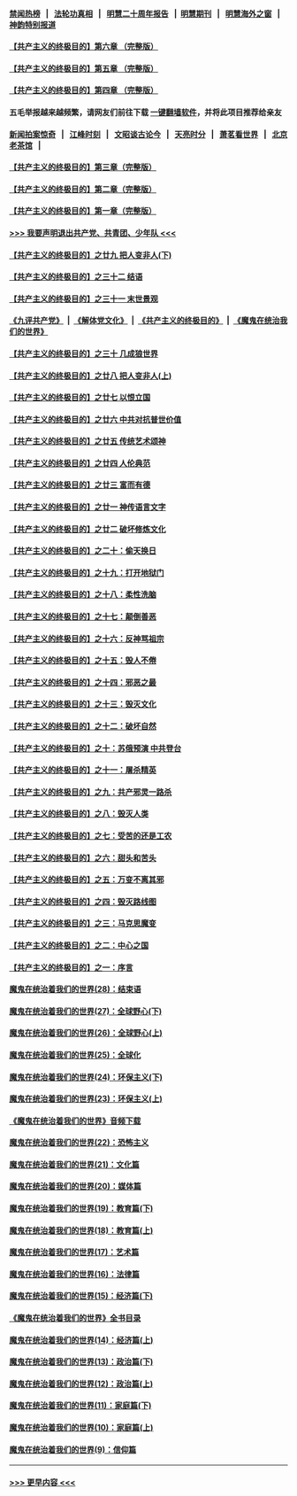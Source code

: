 #### [禁闻热榜](热点新闻.md?=0)  &nbsp;&nbsp;|&nbsp;&nbsp; [法轮功真相](https://github.com/gfw-breaker/truth/blob/master/README.md?=0) &nbsp;&nbsp;|&nbsp;&nbsp; [明慧二十周年报告](https://github.com/gfw-breaker/mh-reports/blob/master/README.md?=0) &nbsp;&nbsp;|&nbsp;&nbsp;[明慧期刊](https://github.com/gfw-breaker/mh-qikan) &nbsp;&nbsp;|&nbsp;&nbsp; [明慧海外之窗](https://github.com/gfw-breaker/mh-news/blob/master/README.md?=0) &nbsp;&nbsp;|&nbsp;&nbsp; [神韵特别报道](https://github.com/gfw-breaker/mh-news/blob/master/shenyun.md?=0)
#### [【共产主义的终极目的】第六章 （完整版）](../pages/nsc422/n11428913.md?t=02272202) 
#### [【共产主义的终极目的】第五章 （完整版）](../pages/nsc422/n11428912.md?t=02272202) 
#### [【共产主义的终极目的】第四章 （完整版）](../pages/nsc422/n11428907.md?t=02272202) 
#### 五毛举报越来越频繁，请网友们前往下载 [一键翻墙软件](https://github.com/gfw-breaker/ssr-accounts)，并将此项目推荐给亲友
#### [新闻拍案惊奇](https://github.com/gfw-breaker/banned-news/blob/master/pages/link4.md) &nbsp;&nbsp;|&nbsp;&nbsp; [江峰时刻](https://github.com/gfw-breaker/banned-news/blob/master/pages/link4.md) &nbsp;&nbsp;|&nbsp;&nbsp; [文昭谈古论今](https://github.com/gfw-breaker/banned-news/blob/master/pages/link4.md) &nbsp;&nbsp;|&nbsp;&nbsp; [天亮时分](https://github.com/gfw-breaker/banned-news/blob/master/pages/link4.md) &nbsp;&nbsp;|&nbsp;&nbsp; [萧茗看世界](https://github.com/gfw-breaker/banned-news/blob/master/pages/link4.md) &nbsp;&nbsp;|&nbsp;&nbsp; [北京老茶馆](https://github.com/gfw-breaker/banned-news/blob/master/pages/link4.md) &nbsp;&nbsp;|&nbsp;&nbsp; 
#### [【共产主义的终极目的】第三章（完整版）](../pages/nsc422/n11428848.md?t=02272202) 
#### [【共产主义的终极目的】第二章（完整版）](../pages/nsc422/n11428831.md?t=02272202) 
#### [【共产主义的终极目的】第一章（完整版）](../pages/nsc422/n11417651.md?t=02272202) 
#### [>>> 我要声明退出共产党、共青团、少年队 <<<](https://github.com/begood0513/goodnews/blob/master/quit/letter.md) 
#### [【共产主义的终极目的】之廿九 把人变非人(下)](../pages/nsc422/n11344140.md?t=02272202) 
#### [【共产主义的终极目的】之三十二 结语](../pages/nsc422/n11360535.md?t=02272202) 
#### [【共产主义的终极目的】之三十一 末世景观](../pages/nsc422/n11351129.md?t=02272202) 
#### [《九评共产党》](https://github.com/begood0513/9ping.md/blob/master/README.md) &nbsp;|&nbsp; [《解体党文化》](../../../../jtdwh.md/blob/master/README.md)  &nbsp;|&nbsp; [《共产主义的终极目的》](../../../../gczydzjmd.md/blob/master/README.md) &nbsp;|&nbsp; [《魔鬼在统治我们的世界》](../../../../mgztzwmdsj.md/blob/master/README.md) 
#### [【共产主义的终极目的】之三十 几成狼世界](../pages/nsc422/n11348280.md?t=02272202) 
#### [【共产主义的终极目的】之廿八 把人变非人(上)](../pages/nsc422/n11340492.md?t=02272202) 
#### [【共产主义的终极目的】之廿七 以恨立国](../pages/nsc422/n11336944.md?t=02272202) 
#### [【共产主义的终极目的】之廿六 中共对抗普世价值](../pages/nsc422/n11324785.md?t=02272202) 
#### [【共产主义的终极目的】之廿五 传统艺术颂神](../pages/nsc422/n11296396.md?t=02272202) 
#### [【共产主义的终极目的】之廿四 人伦典范](../pages/nsc422/n11296397.md?t=02272202) 
#### [【共产主义的终极目的】之廿三 富而有德](../pages/nsc422/n11283598.md?t=02272202) 
#### [【共产主义的终极目的】之廿一 神传语言文字](../pages/nsc422/n11263265.md?t=02272202) 
#### [【共产主义的终极目的】之廿二 破坏修炼文化](../pages/nsc422/n11245728.md?t=02272202) 
#### [【共产主义的终极目的】之二十：偷天换日](../pages/nsc422/n11238846.md?t=02272202) 
#### [【共产主义的终极目的】之十九：打开地狱门](../pages/nsc422/n11206376.md?t=02272202) 
#### [【共产主义的终极目的】之十八：柔性洗脑](../pages/nsc422/n11199994.md?t=02272202) 
#### [【共产主义的终极目的】之十七：颠倒善恶](../pages/nsc422/n11179782.md?t=02272202) 
#### [【共产主义的终极目的】之十六：反神骂祖宗](../pages/nsc422/n11166798.md?t=02272202) 
#### [【共产主义的终极目的】之十五：毁人不倦](../pages/nsc422/n11166792.md?t=02272202) 
#### [【共产主义的终极目的】之十四：邪恶之最](../pages/nsc422/n11150249.md?t=02272202) 
#### [【共产主义的终极目的】之十三：毁灭文化](../pages/nsc422/n11135227.md?t=02272202) 
#### [【共产主义的终极目的】之十二：破坏自然](../pages/nsc422/n11135214.md?t=02272202) 
#### [【共产主义的终极目的】之十：苏俄预演 中共登台](../pages/nsc422/n11118424.md?t=02272202) 
#### [【共产主义的终极目的】之十一：屠杀精英](../pages/nsc422/n11118442.md?t=02272202) 
#### [【共产主义的终极目的】之九：共产邪灵一路杀](../pages/nsc422/n11114139.md?t=02272202) 
#### [【共产主义的终极目的】之八：毁灭人类](../pages/nsc422/n11108503.md?t=02272202) 
#### [【共产主义的终极目的】之七：受苦的还是工农](../pages/nsc422/n11101809.md?t=02272202) 
#### [【共产主义的终极目的】之六：甜头和苦头](../pages/nsc422/n11096971.md?t=02272202) 
#### [【共产主义的终极目的】之五：万变不离其邪](../pages/nsc422/n11091285.md?t=02272202) 
#### [【共产主义的终极目的】之四：毁灭路线图](../pages/nsc422/n11086284.md?t=02272202) 
#### [【共产主义的终极目的】之三：马克思魔变](../pages/nsc422/n11061941.md?t=02272202) 
#### [【共产主义的终极目的】之二：中心之国](../pages/nsc422/n11047728.md?t=02272202) 
#### [【共产主义的终极目的】之一：序言](../pages/nsc422/n11086077.md?t=02272202) 
#### [魔鬼在统治着我们的世界(28)：结束语](../pages/nsc422/n10936246.md?t=02272202) 
#### [魔鬼在统治着我们的世界(27)：全球野心(下)](../pages/nsc422/n10928319.md?t=02272202) 
#### [魔鬼在统治着我们的世界(26)：全球野心(上)](../pages/nsc422/n10900318.md?t=02272202) 
#### [魔鬼在统治着我们的世界(25)：全球化](../pages/nsc422/n10788205.md?t=02272202) 
#### [魔鬼在统治着我们的世界(24)：环保主义(下)](../pages/nsc422/n10695307.md?t=02272202) 
#### [魔鬼在统治着我们的世界(23)：环保主义(上)](../pages/nsc422/n10688613.md?t=02272202) 
#### [《魔鬼在统治着我们的世界》音频下载](../pages/nsc422/n10635553.md?t=02272202) 
#### [魔鬼在统治着我们的世界(22)：恐怖主义](../pages/nsc422/n10614727.md?t=02272202) 
#### [魔鬼在统治着我们的世界(21)：文化篇](../pages/nsc422/n10597706.md?t=02272202) 
#### [魔鬼在统治着我们的世界(20)：媒体篇](../pages/nsc422/n10586579.md?t=02272202) 
#### [魔鬼在统治着我们的世界(19)：教育篇(下)](../pages/nsc422/n10564808.md?t=02272202) 
#### [魔鬼在统治着我们的世界(18)：教育篇(上)](../pages/nsc422/n10526970.md?t=02272202) 
#### [魔鬼在统治着我们的世界(17)：艺术篇](../pages/nsc422/n10499093.md?t=02272202) 
#### [魔鬼在统治着我们的世界(16)：法律篇](../pages/nsc422/n10485969.md?t=02272202) 
#### [魔鬼在统治着我们的世界(15)：经济篇(下)](../pages/nsc422/n10469975.md?t=02272202) 
#### [《魔鬼在统治着我们的世界》全书目录](../pages/nsc422/n10464261.md?t=02272202) 
#### [魔鬼在统治着我们的世界(14)：经济篇(上)](../pages/nsc422/n10457370.md?t=02272202) 
#### [魔鬼在统治着我们的世界(13)：政治篇(下)](../pages/nsc422/n10448270.md?t=02272202) 
#### [魔鬼在统治着我们的世界(12)：政治篇(上)](../pages/nsc422/n10444576.md?t=02272202) 
#### [魔鬼在统治着我们的世界(11)：家庭篇(下)](../pages/nsc422/n10440961.md?t=02272202) 
#### [魔鬼在统治着我们的世界(10)：家庭篇(上)](../pages/nsc422/n10435448.md?t=02272202) 
#### [魔鬼在统治着我们的世界(9)：信仰篇](../pages/nsc422/n10432159.md?t=02272202) 

----
#### [ >>> 更早内容 <<< ](../indexes/nsc422-earlier.md)
